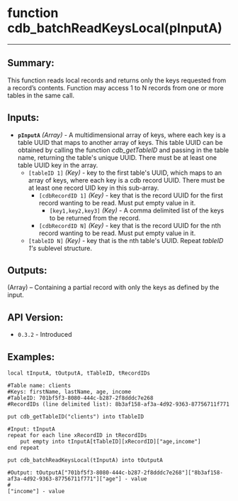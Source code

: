 # function cdb_batchReadKeysLocal(pInputA)
---
## Summary:
This function reads local records and returns only the keys requested from a record’s contents. Function may access 1 to N records from one or more tables in the same call.

## Inputs:
* **`pInputA`** *(Array)* - A multidimensional array of keys, where each key is a table UUID that maps to another array of keys. This table UUID can be obtained by calling the function *cdb_getTableID* and passing in the table name, returning the table's unique UUID. There must be at least one table UUID key in the array.
    * `[tableID 1]` *(Key)* - key to the first table's UUID, which maps to an array of keys, where each key is a cdb record UUID. There must be at least one record UID key in this sub-array.
    	* `[cdbRecordID 1]` *(Key)* - key that is the record UUID for the first record wanting to be read. Must put empty value in it.
    		* `[key1,key2,key3]` *(Key)* - A comma delimited list of the keys to be returned from the record.
    	* `[cdbRecordID N]` *(Key)* - key that is the record UUID for the nth record wanting to be read. Must put empty value in it.
    * `[tableID N]` *(Key)* - key that is the nth table's UUID. Repeat *tableID 1's* sublevel structure.


## Outputs:
(Array) – Containing a partial record with only the keys as defined by the input. 

## API Version:
* `0.3.2` - Introduced

## Examples:
```
local tInputA, tOutputA, tTableID, tRecordIDs

#Table name: clients
#Keys: firstName, lastName, age, income
#TableID: 701bf5f3-8080-444c-b287-2f8dddc7e268
#RecordIDs (line delimited list): 8b3af158-af3a-4d92-9363-87756711f771

put cdb_getTableID("clients") into tTableID

#Input: tInputA
repeat for each line xRecordID in tRecordIDs
	put empty into tInputA[tTableID][xRecordID]["age,income"]
end repeat
     
put cdb_batchReadKeysLocal(tInputA) into tOutputA

#Output: tOutputA["701bf5f3-8080-444c-b287-2f8dddc7e268"]["8b3af158-af3a-4d92-9363-87756711f771"]["age"] - value
#												                                              ["income"] - value
							  
```
